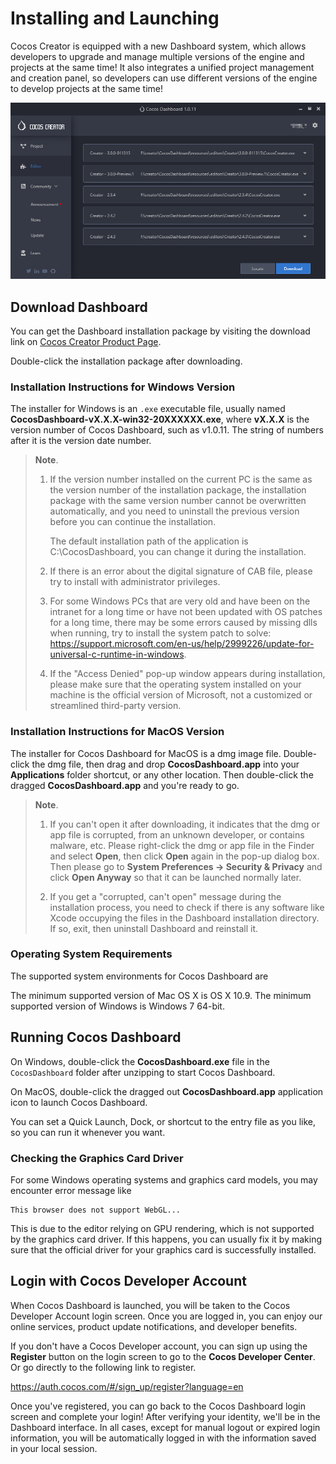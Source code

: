 # Installing and Launching

Cocos Creator is equipped with a new Dashboard system, which allows developers to upgrade and manage multiple versions of the engine and projects at the same time! It also integrates a unified project management and creation panel, so developers can use different versions of the engine to develop projects at the same time!

![Dashboard](index/dashboard-editor.png)

## Download Dashboard

You can get the Dashboard installation package by visiting the download link on [Cocos Creator Product Page](https://www.cocos.com/en/creator).

Double-click the installation package after downloading.

### Installation Instructions for Windows Version

The installer for Windows is an `.exe` executable file, usually named **CocosDashboard-vX.X.X-win32-20XXXXXX.exe**, where **vX.X.X** is the version number of Cocos Dashboard, such as v1.0.11. The string of numbers after it is the version date number.

> **Note**.
> 1. If the version number installed on the current PC is the same as the version number of the installation package, the installation package with the same version number cannot be overwritten automatically, and you need to uninstall the previous version before you can continue the installation.
>
>       The default installation path of the application is C:\CocosDashboard, you can change it during the installation.
>
> 2. If there is an error about the digital signature of CAB file, please try to install with administrator privileges.
> 
> 3. For some Windows PCs that are very old and have been on the intranet for a long time or have not been updated with OS patches for a long time, there may be some errors caused by missing dlls when running, try to install the system patch to solve: <https://support.microsoft.com/en-us/help/2999226/update-for-universal-c-runtime-in-windows>.
> 
> 4. If the "Access Denied" pop-up window appears during installation, please make sure that the operating system installed on your machine is the official version of Microsoft, not a customized or streamlined third-party version.

### Installation Instructions for MacOS Version

The installer for Cocos Dashboard for MacOS is a dmg image file. Double-click the dmg file, then drag and drop **CocosDashboard.app** into your **Applications** folder shortcut, or any other location. Then double-click the dragged **CocosDashboard.app** and you're ready to go.

> **Note**.
> 1. If you can't open it after downloading, it indicates that the dmg or app file is corrupted, from an unknown developer, or contains malware, etc. Please right-click the dmg or app file in the Finder and select **Open**, then click **Open** again in the pop-up dialog box. Then please go to **System Preferences -> Security & Privacy** and click **Open Anyway** so that it can be launched normally later.
>
> 2. If you get a "corrupted, can't open" message during the installation process, you need to check if there is any software like Xcode occupying the files in the Dashboard installation directory. If so, exit, then uninstall Dashboard and reinstall it.

### Operating System Requirements

The supported system environments for Cocos Dashboard are

The minimum supported version of Mac OS X is OS X 10.9.
The minimum supported version of Windows is Windows 7 64-bit.

## Running Cocos Dashboard

On Windows, double-click the **CocosDashboard.exe** file in the `CocosDashboard` folder after unzipping to start Cocos Dashboard.

On MacOS, double-click the dragged out **CocosDashboard.app** application icon to launch Cocos Dashboard.

You can set a Quick Launch, Dock, or shortcut to the entry file as you like, so you can run it whenever you want.

### Checking the Graphics Card Driver

For some Windows operating systems and graphics card models, you may encounter error message like

```
This browser does not support WebGL...
```

This is due to the editor relying on GPU rendering, which is not supported by the graphics card driver. If this happens, you can usually fix it by making sure that the official driver for your graphics card is successfully installed.

## Login with Cocos Developer Account

When Cocos Dashboard is launched, you will be taken to the Cocos Developer Account login screen. Once you are logged in, you can enjoy our online services, product update notifications, and developer benefits.

If you don't have a Cocos Developer account, you can sign up using the **Register** button on the login screen to go to the **Cocos Developer Center**. Or go directly to the following link to register.

<https://auth.cocos.com/#/sign_up/register?language=en>

Once you've registered, you can go back to the Cocos Dashboard login screen and complete your login! After verifying your identity, we'll be in the Dashboard interface. In all cases, except for manual logout or expired login information, you will be automatically logged in with the information saved in your local session.

